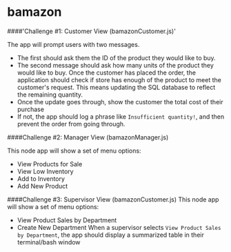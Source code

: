 # bamazon

####'Challenge #1: Customer View (bamazonCustomer.js)'

The app will prompt users with two messages.
* The first should ask them the ID of the product they would like to buy.
* The second message should ask how many units of the product they would like to buy.
Once the customer has placed the order, the application should check if store has enough of the product to meet the customer's request. This means updating the SQL database to reflect the remaining quantity.
* Once the update goes through, show the customer the total cost of their purchase
* If not, the app should log a phrase like `Insufficient quantity!`, and then prevent the order from going through.

####Challenge #2: Manager View (bamazonManager.js)

This node app will show a set of menu options:
* View Products for Sale
* View Low Inventory
* Add to Inventory
* Add New Product

####Challenge #3: Supervisor View (bamazonCustomer.js)
This node app will show a set of menu options:
* View Product Sales by Department
* Create New Department
 When a supervisor selects `View Product Sales by Department`, the app should display a summarized table in their terminal/bash window

